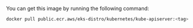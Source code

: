 You can get this image by running the following command:

```bash
docker pull public.ecr.aws/eks-distro/kubernetes/kube-apiserver:<tag>
```
